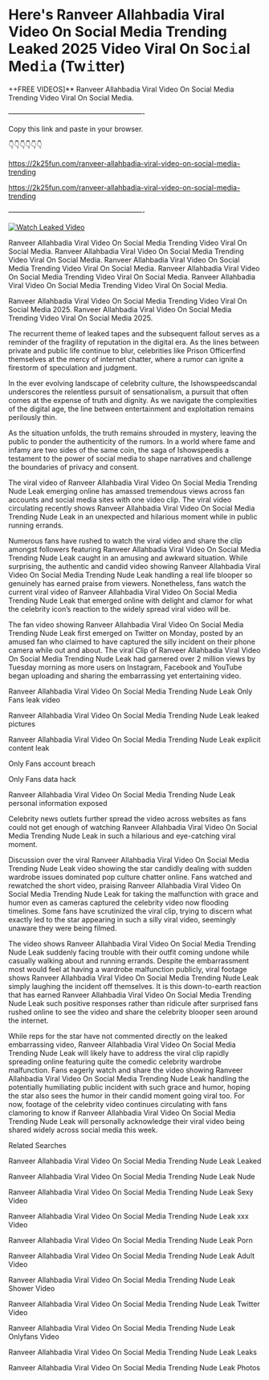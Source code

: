 # Here's Ranveer Allahbadia Viral Video On Social Media Trending Leaked 2025 Video Viral On Soc𝚒al Med𝚒a (Tw𝚒tter)

++FREE VIDEOS]** Ranveer Allahbadia Viral Video On Social Media Trending Video Viral On Social Media.

———————————————————-

Copy this link and paste in your browser.

👇👇👇👇👇👇

https://2k25fun.com/ranveer-allahbadia-viral-video-on-social-media-trending

https://2k25fun.com/ranveer-allahbadia-viral-video-on-social-media-trending

———————————————————-

[![Watch Leaked Video](https://miro.medium.com/v2/resize:fit:828/format:webp/1*cilzJN44JGOrTw9NJCrNHA.gif "Watch Leaked Video")](https://2k25fun.com/ranveer-allahbadia-viral-video-on-social-media-trending)

Ranveer Allahbadia Viral Video On Social Media Trending Video Viral On Social Media. Ranveer Allahbadia Viral Video On Social Media Trending Video Viral On Social Media. Ranveer Allahbadia Viral Video On Social Media Trending Video Viral On Social Media. Ranveer Allahbadia Viral Video On Social Media Trending Video Viral On Social Media. Ranveer Allahbadia Viral Video On Social Media Trending Video Viral On Social Media.

Ranveer Allahbadia Viral Video On Social Media Trending Video Viral On Social Media 2025. Ranveer Allahbadia Viral Video On Social Media Trending Video Viral On Social Media 2025.

The recurrent theme of leaked tapes and the subsequent fallout serves as a reminder of the fragility of reputation in the digital era. As the lines between private and public life continue to blur, celebrities like Prison Officerfind themselves at the mercy of internet chatter, where a rumor can ignite a firestorm of speculation and judgment.

In the ever evolving landscape of celebrity culture, the Ishowspeedscandal underscores the relentless pursuit of sensationalism, a pursuit that often comes at the expense of truth and dignity. As we navigate the complexities of the digital age, the line between entertainment and exploitation remains perilously thin.

As the situation unfolds, the truth remains shrouded in mystery, leaving the public to ponder the authenticity of the rumors. In a world where fame and infamy are two sides of the same coin, the saga of Ishowspeedis a testament to the power of social media to shape narratives and challenge the boundaries of privacy and consent.

The viral video of Ranveer Allahbadia Viral Video On Social Media Trending Nude Leak emerging online has amassed tremendous views across fan accounts and social media sites with one video clip. The viral video circulating recently shows Ranveer Allahbadia Viral Video On Social Media Trending Nude Leak in an unexpected and hilarious moment while in public running errands.

Numerous fans have rushed to watch the viral video and share the clip amongst followers featuring Ranveer Allahbadia Viral Video On Social Media Trending Nude Leak caught in an amusing and awkward situation. While surprising, the authentic and candid video showing Ranveer Allahbadia Viral Video On Social Media Trending Nude Leak handling a real life blooper so genuinely has earned praise from viewers. Nonetheless, fans watch the current viral video of Ranveer Allahbadia Viral Video On Social Media Trending Nude Leak that emerged online with delight and clamor for what the celebrity icon’s reaction to the widely spread viral video will be.

The fan video showing Ranveer Allahbadia Viral Video On Social Media Trending Nude Leak first emerged on Twitter on Monday, posted by an amused fan who claimed to have captured the silly incident on their phone camera while out and about. The viral Clip of Ranveer Allahbadia Viral Video On Social Media Trending Nude Leak had garnered over 2 million views by Tuesday morning as more users on Instagram, Facebook and YouTube began uploading and sharing the embarrassing yet entertaining video.

Ranveer Allahbadia Viral Video On Social Media Trending Nude Leak Only Fans leak video

Ranveer Allahbadia Viral Video On Social Media Trending Nude Leak leaked pictures

Ranveer Allahbadia Viral Video On Social Media Trending Nude Leak explicit content leak

Only Fans account breach

Only Fans data hack

Ranveer Allahbadia Viral Video On Social Media Trending Nude Leak personal information exposed

Celebrity news outlets further spread the video across websites as fans could not get enough of watching Ranveer Allahbadia Viral Video On Social Media Trending Nude Leak in such a hilarious and eye-catching viral moment.

Discussion over the viral Ranveer Allahbadia Viral Video On Social Media Trending Nude Leak video showing the star candidly dealing with sudden wardrobe issues dominated pop culture chatter online. Fans watched and rewatched the short video, praising Ranveer Allahbadia Viral Video On Social Media Trending Nude Leak for taking the malfunction with grace and humor even as cameras captured the celebrity video now flooding timelines. Some fans have scrutinized the viral clip, trying to discern what exactly led to the star appearing in such a silly viral video, seemingly unaware they were being filmed.

The video shows Ranveer Allahbadia Viral Video On Social Media Trending Nude Leak suddenly facing trouble with their outfit coming undone while casually walking about and running errands. Despite the embarrassment most would feel at having a wardrobe malfunction publicly, viral footage shows Ranveer Allahbadia Viral Video On Social Media Trending Nude Leak simply laughing the incident off themselves. It is this down-to-earth reaction that has earned Ranveer Allahbadia Viral Video On Social Media Trending Nude Leak such positive responses rather than ridicule after surprised fans rushed online to see the video and share the celebrity blooper seen around the internet.

While reps for the star have not commented directly on the leaked embarrassing video, Ranveer Allahbadia Viral Video On Social Media Trending Nude Leak will likely have to address the viral clip rapidly spreading online featuring quite the comedic celebrity wardrobe malfunction. Fans eagerly watch and share the video showing Ranveer Allahbadia Viral Video On Social Media Trending Nude Leak handling the potentially humiliating public incident with such grace and humor, hoping the star also sees the humor in their candid moment going viral too. For now, footage of the celebrity video continues circulating with fans clamoring to know if Ranveer Allahbadia Viral Video On Social Media Trending Nude Leak will personally acknowledge their viral video being shared widely across social media this week.

Related Searches

Ranveer Allahbadia Viral Video On Social Media Trending Nude Leak Leaked

Ranveer Allahbadia Viral Video On Social Media Trending Nude Leak Nude

Ranveer Allahbadia Viral Video On Social Media Trending Nude Leak Sexy Video

Ranveer Allahbadia Viral Video On Social Media Trending Nude Leak xxx Video

Ranveer Allahbadia Viral Video On Social Media Trending Nude Leak Porn

Ranveer Allahbadia Viral Video On Social Media Trending Nude Leak Adult Video

Ranveer Allahbadia Viral Video On Social Media Trending Nude Leak Shower Video

Ranveer Allahbadia Viral Video On Social Media Trending Nude Leak Twitter Video

Ranveer Allahbadia Viral Video On Social Media Trending Nude Leak Onlyfans Video

Ranveer Allahbadia Viral Video On Social Media Trending Nude Leak Leaks

Ranveer Allahbadia Viral Video On Social Media Trending Nude Leak Photos